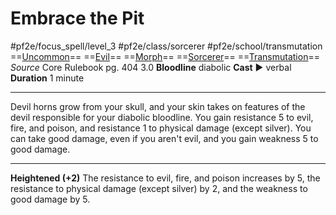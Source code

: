 # Embrace the Pit
#pf2e/focus_spell/level_3 #pf2e/class/sorcerer #pf2e/school/transmutation 
==[Uncommon](../../../../../TTRPGShare-Pathfinder-2E-Vault/rules/traits/uncommon.md)== ==[Evil](../../../../../TTRPGShare-Pathfinder-2E-Vault/rules/traits/evil.md)== ==[Morph](../../../../../TTRPGShare-Pathfinder-2E-Vault/rules/traits/morph.md)== ==[Sorcerer](../../../../../TTRPGShare-Pathfinder-2E-Vault/rules/traits/sorcerer.md)== ==[Transmutation](../../../../../TTRPGShare-Pathfinder-2E-Vault/rules/traits/transmutation.md)==
*Source* Core Rulebook pg. 404 3.0
**Bloodline** diabolic
**Cast** ► verbal
**Duration** 1 minute

---
Devil horns grow from your skull, and your skin takes on features of the devil responsible for your diabolic bloodline. You gain resistance 5 to evil, fire, and poison, and resistance 1 to physical damage (except silver). You can take good damage, even if you aren't evil, and you gain weakness 5 to good damage.

<hr>

**Heightened (+2)** The resistance to evil, fire, and poison increases by 5, the resistance to physical damage (except silver) by 2, and the weakness to good damage by 5.